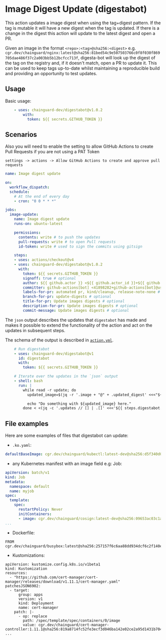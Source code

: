 # Image Digest Update (digestabot)

This action updates a image digest when using the tag+digest pattern.
If the tag is mutable it will have a new digest when the tag is updated.
If there is a change in the digest this action will update to the latest digest
and open a PR.

Given an image in the format `<repo>:<tag>@sha256:<digest>`
e.g. `cgr.dev/chainguard/nginx:latest@sha256:81bed54c9e507503766c0f8f030f869705dae486f37c2a003bb5b12bcfcc713f`, digesta-bot
will look up the digest of the tag on the registry and,
if it doesn't match, open a PR to update it.
This can be used to keep tags up-to-date whilst maintaining a reproducible build and providing an opportunity to test updates.

## Usage

Basic usage:

```yaml
    - uses: chainguard-dev/digestabot@v1.0.2
        with:
          token: ${{ secrets.GITHUB_TOKEN }}
```

## Scenarios

Also you will need to enable the setting to allow GitHub Actions to create Pull Requests if you are not using a PAT Token

```
settings -> actions -> Allow GitHub Actions to create and approve pull requests
```

```yaml
name: Image digest update

on:
  workflow_dispatch:
  schedule:
    # At the end of every day
    - cron: "0 0 * * *"

jobs:
  image-update:
    name: Image digest update
    runs-on: ubuntu-latest

    permissions:
      contents: write # to push the updates
      pull-requests: write # to open Pull requests
      id-token: write # used to sign the commits using gitsign

    steps:
    - uses: actions/checkout@v4
    - uses: chainguard-dev/digestabot@v1.0.2
      with:
        token: ${{ secrets.GITHUB_TOKEN }}
        signoff: true # optional
        author: ${{ github.actor }} <${{ github.actor_id }}+${{ github.actor }}@users.noreply.github.com> # optional
        committer: github-actions[bot] <41898282+github-actions[bot]@users.noreply.github.com> # optional
        labels-for-pr: automated pr, kind/cleanup, release-note-none # optional
        branch-for-pr: update-digests # optional
        title-for-pr: Update images digests # optional
        description-for-pr: Update images digests # optional
        commit-message: Update images digests # optional
```

The `json` output describes the updates that `digestabot` has made and makes it
possible to extend the functionality of the action and act on the updates in
subsequent steps.

The schema of the output is described in [`action.yml`](action.yml).

```yaml
    # Run digestabot
    - uses: chainguard-dev/digestabot@v1
      id: digestabot
      with:
        token: ${{ secrets.GITHUB_TOKEN }}

    # Iterate over the updates in the `json` output
    - shell: bash
      run: |
        while read -r update; do
          updated_image=$(jq -r '.image + "@" + .updated_digest' <<<"${update}")

          echo "Do something with ${updated_image} here."
        done < <(jq -c '.updates // [] | .[]' <<<'${{ steps.digestabot.outputs.json }}')
```

## File examples

Here are some examples of files that digestabot can update:

- `.ko.yaml`:

```yaml
defaultBaseImage: cgr.dev/chainguard/kubectl:latest-dev@sha256:d5f340d044438351413d6cb110f6f8a2abc45a7149aa53e6ade719f069fc3b0a
```

- any Kubernetes manifest with an image field e.g: Job:

```yaml
apiVersion: batch/v1
kind: Job
metadata:
  namespace: default
  name: myjob
spec:
  template:
    spec:
      restartPolicy: Never
      initContainers:
      - image: cgr.dev/chainguard/cosign:latest-dev@sha256:09653ac03c1ac1502c3e3a8831ee79252414e4d659b423b71fb7ed8b097e9c88
...
```

- Dockerfile:

```
FROM cgr.dev/chainguard/busybox:latest@sha256:257157f6c6aa88dd934dcf6c2f140e42c2653207302788c0ed3bebb91c5311e1
```

- Kustomizations:

```
apiVersion: kustomize.config.k8s.io/v1beta1
kind: Kustomization
resources:
  - "https://github.com/cert-manager/cert-manager/releases/download/v1.11.1/cert-manager.yaml"
patchesJSON6902:
  - target:
      group: apps
      version: v1
      kind: Deployment
      name: cert-manager
    patch: |-
      - op: replace
        path: /spec/template/spec/containers/0/image
        value: cgr.dev/chainguard/cert-manager-controller:1.11.1@sha256:819a8714fc52fe3ecf3d046ba142e02ce2a95d1431b7047b358d23df6759de6c
...
```
